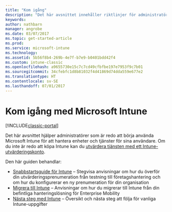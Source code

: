 ```yaml
---
title: "Kom igång"
description: "Det här avsnittet innehåller riktlinjer för administratörer som är redo att distribuera Microsoft Intune till den företagsproduktionsmiljö de hanterar."
keywords: 
author: nathbarn
manager: angrobe
ms.date: 03/07/2017
ms.topic: get-started-article
ms.prod: 
ms.service: microsoft-intune
ms.technology: 
ms.assetid: 5b56f8b4-269b-4e7f-b7e9-b0401bdd42f4
ms.custom: intune-classic
ms.openlocfilehash: a9655730e15c7c7cd49cfbfbe197e7953f9c7b01
ms.sourcegitcommit: 34cfebfc1d8b81032f4d41869d74dda559e677e2
ms.translationtype: HT
ms.contentlocale: sv-SE
ms.lasthandoff: 07/01/2017
---
```

# <a name="get-started-with-microsoft-intune"></a>Kom igång med Microsoft Intune

[!INCLUDE[classic-portal](../includes/classic-portal.md)]

Det här avsnittet hjälper administratörer som är redo att börja använda Microsoft Intune för att hantera enheter och tjänster för sina användare. Om du inte är redo att köpa Intune kan du [utvärdera tjänsten med ett Intune-utvärderingskonto](/intune-classic/understand-explore/mobile-device-management-trial-guide-microsoft-intune).

Den här guiden behandlar:
- [Snabbstartsguide för Intune](/intune/setup-steps) – Stegvisa anvisningar om hur du överför din utvärderingsprenumeration från testning till företagshantering och om hur du konfigurerar en ny prenumeration för din organisation
- [Migrera till Intune](/intune/migration-guide) – Anvisningar om hur du migrerar till Intune från din befintliga hanteringslösning för Enterprise Mobility
- [Nästa steg med Intune](prevent-company-data-leaks-from-Office-365-mobile-apps.md) – Översikt och nästa steg att följa för vanliga Intune-uppgifter
